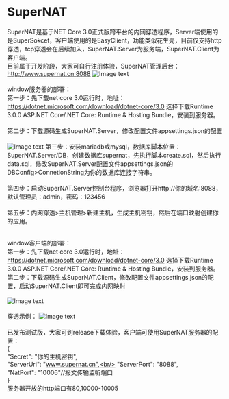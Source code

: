 # SuperNAT
SuperNAT是基于NET Core 3.0正式版跨平台的内网穿透程序，Server端使用的是SuperSokcet，客户端使用的是EasyClient，功能类似花生壳，目前仅支持http穿透，tcp穿透会在后续加入，SuperNAT.Server为服务端，SuperNAT.Client为客户端。<br/>
目前属于开发阶段，大家可自行注册体验，SuperNAT管理后台：http://www.supernat.cn:8088
![Image text](https://github.com/yangan666/SuperNAT/blob/master/Img/manage.png)
<br/>
<br/>
window服务器的部署：<br/>
第一步：先下载net core 3.0运行时，地址：https://dotnet.microsoft.com/download/dotnet-core/3.0 选择下载Runtime 3.0.0 ASP.NET Core/.NET Core: Runtime & Hosting Bundle，安装到服务器。<br/><br/>
第二步：下载源码生成SuperNAT.Server，修改配置文件appsettings.json的配置<br/><br/>
![Image text](https://github.com/yangan666/SuperNAT/blob/master/Img/server.config.png)
第三步：安装mariadb或mysql，数据库脚本位置：SuperNAT.Server/DB，创建数据库supernat，先执行脚本create.sql，然后执行data.sql，修改SuperNAT.Server配置文件appsettings.json的DBConfig>ConnetionString为你的数据库连接字符串。<br/><br/>
第四步：启动SuperNAT.Server控制台程序，浏览器打开http://你的域名:8088，默认管理员：admin，密码：123456<br/><br/>
第五步：内网穿透>主机管理>新建主机，生成主机密钥，然后在端口映射创建你的应用。<br/><br/>

window客户端的部署：<br/>
第一步：先下载net core 3.0运行时，地址：https://dotnet.microsoft.com/download/dotnet-core/3.0 选择下载Runtime 3.0.0 ASP.NET Core/.NET Core: Runtime & Hosting Bundle，安装到服务器。<br/>
第二步：下载源码生成SuperNAT.Client，修改配置文件appsettings.json的配置，启动SuperNAT.Client即可完成内网映射<br/><br/>
![Image text](https://github.com/yangan666/SuperNAT/blob/master/Img/client.config.png)<br/><br/>
穿透示例：
![Image text](https://github.com/yangan666/SuperNAT/blob/master/Img/demo.png)<br/><br/>
已发布测试版，大家可到release下载体验，客户端可使用SuperNAT服务器的配置：<br/>
{<br/>
  "Secret": "你的主机密钥",<br/>
  "ServerUrl": "www.supernat.cn",<br/>
  "ServerPort": "8088",<br/>
  "NatPort": "10006"//报文传输监听端口<br/>
}<br/>
服务器开放的http端口有80,10000-10005


